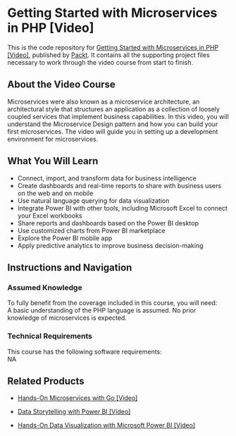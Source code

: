 # Getting Started with Microservices in PHP [Video]
This is the code repository for [Getting Started with Microservices in PHP [Video]](https://www.packtpub.com/application-development/getting-started-microservices-php-video?utm_source=github&utm_medium=repository&utm_campaign=9781788295017), published by [Packt](https://www.packtpub.com/?utm_source=github). It contains all the supporting project files necessary to work through the video course from start to finish.
## About the Video Course
Microservices were also known as a microservice architecture, an architectural style that structures an application as a collection of loosely coupled services that implement business capabilities. In this video, you will understand the Microservice Design pattern and how you can build your first microservices. The video will guide you in setting up a development environment for microservices.

<H2>What You Will Learn</H2>
<DIV class=book-info-will-learn-text>
<UL>
<LI>Connect, import, and transform data for business intelligence 
<LI>Create dashboards and real-time reports to share with business users on the web and on mobile 
<LI>Use natural language querying for data visualization 
<LI>Integrate Power BI with other tools, including Microsoft Excel to connect your Excel workbooks 
<LI>Share reports and dashboards based on the Power BI desktop 
<LI>Use customized charts from Power BI marketplace 
<LI>Explore the Power BI mobile app 
<LI>Apply predictive analytics to improve business decision-making </LI></UL></DIV>

## Instructions and Navigation
### Assumed Knowledge
To fully benefit from the coverage included in this course, you will need:<br/>
A basic understanding of the PHP language is assumed. No prior knowledge of microservices is expected.
### Technical Requirements
This course has the following software requirements:<br/>
NA

## Related Products
* [Hands-On Microservices with Go [Video]](https://www.packtpub.com/application-development/hands-microservices-go-video?utm_source=github&utm_medium=repository&utm_campaign=9781788993999)

* [Data Storytelling with Power BI [Video]](https://www.packtpub.com/big-data-and-business-intelligence/data-storytelling-power-bi-video?utm_source=github&utm_medium=repository&utm_campaign=9781789959475)

* [Hands-On Data Visualization with Microsoft Power BI [Video]](https://www.packtpub.com/big-data-and-business-intelligence/hands-data-visualization-microsoft-power-bi-video?utm_source=github&utm_medium=repository&utm_campaign=9781789805185)

